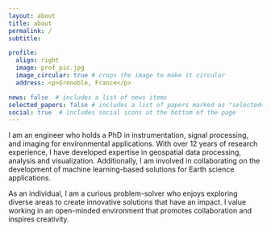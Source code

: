 ```yaml
---
layout: about
title: about
permalink: /
subtitle: 

profile:
  align: right
  image: prof_pic.jpg
  image_circular: true # crops the image to make it circular
  address: <p>Grenoble, France</p>

news: false  # includes a list of news items
selected_papers: false # includes a list of papers marked as "selected={true}"
social: true  # includes social icons at the bottom of the page
---
```


I am an engineer who holds a PhD in instrumentation, signal processing, and imaging for environmental applications. With over 12 years of research experience, I have developed expertise in geospatial data processing, analysis and visualization. Additionally, I am involved in collaborating on the development of machine learning-based solutions for Earth science applications.

As an individual, I am a curious problem-solver who enjoys exploring diverse areas to create innovative solutions that have an impact. I value working in an open-minded environment that promotes collaboration and inspires creativity.
